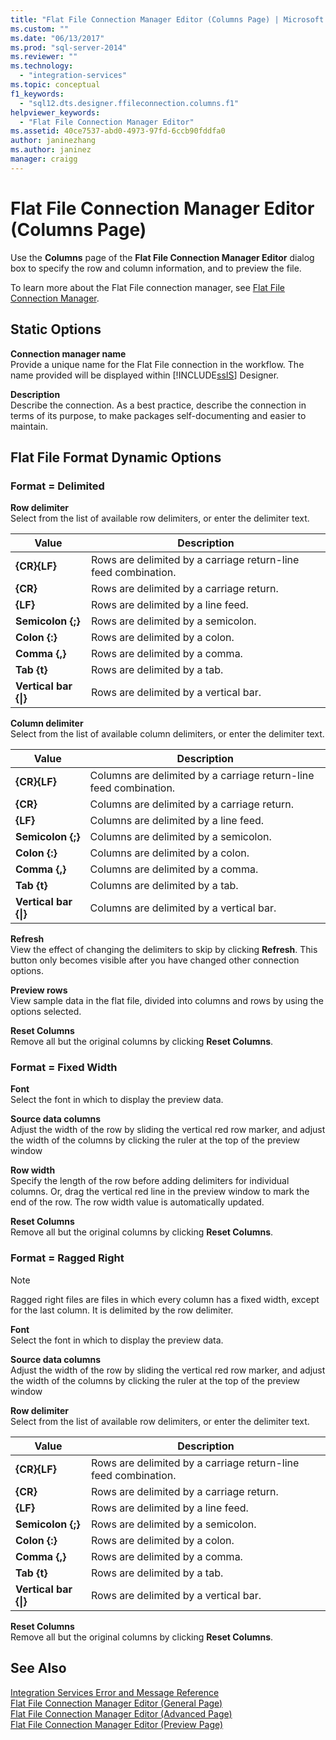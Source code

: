 ```yaml
---
title: "Flat File Connection Manager Editor (Columns Page) | Microsoft Docs"
ms.custom: ""
ms.date: "06/13/2017"
ms.prod: "sql-server-2014"
ms.reviewer: ""
ms.technology: 
  - "integration-services"
ms.topic: conceptual
f1_keywords: 
  - "sql12.dts.designer.ffileconnection.columns.f1"
helpviewer_keywords: 
  - "Flat File Connection Manager Editor"
ms.assetid: 40ce7537-abd0-4973-97fd-6ccb90fddfa0
author: janinezhang
ms.author: janinez
manager: craigg
---
```

# Flat File Connection Manager Editor (Columns Page)
  Use the **Columns** page of the **Flat File Connection Manager Editor** dialog box to specify the row and column information, and to preview the file.  
  
 To learn more about the Flat File connection manager, see [Flat File Connection Manager](connection-manager/file-connection-manager.md).  
  
## Static Options  
 **Connection manager name**  
 Provide a unique name for the Flat File connection in the workflow. The name provided will be displayed within [!INCLUDE[ssIS](../includes/ssis-md.md)] Designer.  
  
 **Description**  
 Describe the connection. As a best practice, describe the connection in terms of its purpose, to make packages self-documenting and easier to maintain.  
  
## Flat File Format Dynamic Options  
  
### Format = Delimited  
 **Row delimiter**  
 Select from the list of available row delimiters, or enter the delimiter text.  
  
|Value|Description|  
|-----------|-----------------|  
|**{CR}{LF}**|Rows are delimited by a carriage return-line feed combination.|  
|**{CR}**|Rows are delimited by a carriage return.|  
|**{LF}**|Rows are delimited by a line feed.|  
|**Semicolon {;}**|Rows are delimited by a semicolon.|  
|**Colon {:}**|Rows are delimited by a colon.|  
|**Comma {,}**|Rows are delimited by a comma.|  
|**Tab {t}**|Rows are delimited by a tab.|  
|**Vertical bar {&#124;}**|Rows are delimited by a vertical bar.|  
  
 **Column delimiter**  
 Select from the list of available column delimiters, or enter the delimiter text.  
  
|Value|Description|  
|-----------|-----------------|  
|**{CR}{LF}**|Columns are delimited by a carriage return-line feed combination.|  
|**{CR}**|Columns are delimited by a carriage return.|  
|**{LF}**|Columns are delimited by a line feed.|  
|**Semicolon {;}**|Columns are delimited by a semicolon.|  
|**Colon {:}**|Columns are delimited by a colon.|  
|**Comma {,}**|Columns are delimited by a comma.|  
|**Tab {t}**|Columns are delimited by a tab.|  
|**Vertical bar {&#124;}**|Columns are delimited by a vertical bar.|  
  
 **Refresh**  
 View the effect of changing the delimiters to skip by clicking **Refresh**. This button only becomes visible after you have changed other connection options.  
  
 **Preview rows**  
 View sample data in the flat file, divided into columns and rows by using the options selected.  
  
 **Reset Columns**  
 Remove all but the original columns by clicking **Reset Columns**.  
  
### Format = Fixed Width  
 **Font**  
 Select the font in which to display the preview data.  
  
 **Source data columns**  
 Adjust the width of the row by sliding the vertical red row marker, and adjust the width of the columns by clicking the ruler at the top of the preview window  
  
 **Row width**  
 Specify the length of the row before adding delimiters for individual columns. Or, drag the vertical red line in the preview window to mark the end of the row. The row width value is automatically updated.  
  
 **Reset Columns**  
 Remove all but the original columns by clicking **Reset Columns**.  
  
### Format = Ragged Right  
  
> [!NOTE]  
>  Ragged right files are files in which every column has a fixed width, except for the last column. It is delimited by the row delimiter.  
  
 **Font**  
 Select the font in which to display the preview data.  
  
 **Source data columns**  
 Adjust the width of the row by sliding the vertical red row marker, and adjust the width of the columns by clicking the ruler at the top of the preview window  
  
 **Row delimiter**  
 Select from the list of available row delimiters, or enter the delimiter text.  
  
|Value|Description|  
|-----------|-----------------|  
|**{CR}{LF}**|Rows are delimited by a carriage return-line feed combination.|  
|**{CR}**|Rows are delimited by a carriage return.|  
|**{LF}**|Rows are delimited by a line feed.|  
|**Semicolon {;}**|Rows are delimited by a semicolon.|  
|**Colon {:}**|Rows are delimited by a colon.|  
|**Comma {,}**|Rows are delimited by a comma.|  
|**Tab {t}**|Rows are delimited by a tab.|  
|**Vertical bar {&#124;}**|Rows are delimited by a vertical bar.|  
  
 **Reset Columns**  
 Remove all but the original columns by clicking **Reset Columns**.  
  
## See Also  
 [Integration Services Error and Message Reference](../../2014/integration-services/integration-services-error-and-message-reference.md)   
 [Flat File Connection Manager Editor &#40;General Page&#41;](general-page-of-integration-services-designers-options.md)   
 [Flat File Connection Manager Editor &#40;Advanced Page&#41;](../../2014/integration-services/flat-file-connection-manager-editor-advanced-page.md)   
 [Flat File Connection Manager Editor &#40;Preview Page&#41;](../../2014/integration-services/flat-file-connection-manager-editor-preview-page.md)  
  
  

